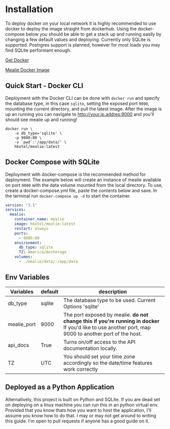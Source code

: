 # Installation
To deploy docker on your local network it is highly recommended to use docker to deploy the image straight from dockerhub. Using the docker-compose below you should be able to get a stack up and running easily by changing a few default values and deploying. Currently only SQLite is supported. Postrgres support is planned, however for most loads you may find SQLite performant enough.  


[Get Docker](https://docs.docker.com/get-docker/)

[Mealie Docker Image](https://hub.docker.com/r/hkotel/mealie)


## Quick Start - Docker CLI
Deployment with the Docker CLI can be done with `docker run` and specify the database type, in this case `sqlite`, setting the exposed port `9000`, mounting the current directory, and pull the latest image. After the image is up an running you can navigate to http://your.ip.addres:9000 and you'll should see mealie up and running!

```shell
docker run \
    -e db_type='sqlite' \
    -p 9000:80 \
    -v `pwd`:'/app/data/' \
    hkotel/mealie:latest

```

## Docker Compose with SQLite
Deployment with docker-compose is the recommended method for deployment. The example below will create an instance of mealie available on port `9000` with the data volume mounted from the local directory. To use, create a docker-compose.yml file, paste the contents below and save. In the terminal run `docker-compose up -d` to start the container. 

```yaml
version: "3.1"
services:
  mealie:
    container_name: mealie
    image: hkotel/mealie:latest
    restart: always
    ports:
      - 9000:80
    environment:
      db_type: sqlite
      TZ: America/Anchorage
    volumes:
      - ./mealie/data/:/app/data

```

## Env Variables

| Variables   | default | description                                                                                                                                             |
| ----------- | ------- | ------------------------------------------------------------------------------------------------------------------------------------------------------- |
| db_type     | sqlite  | The database type to be used. Current Options 'sqlite'                                                                                                  |
| mealie_port | 9000    | The port exposed by mealie. **do not change this if you're running in docker** If you'd like to use another port, map 9000 to another port of the host. |
| api_docs    | True    | Turns on/off access to the API documentation locally.                                                                                                   |
| TZ          | UTC     | You should set your time zone accordingly so the date/time features work correctly                                                                      |


## Deployed as a Python Application
Alternatively, this project is built on Python and SQLite. If you are dead set on deploying on a linux machine you can run this in an python virtual env. Provided that you know thats how you want to host the application, I'll assume you know how to do that. I may or may not get around to writing this guide. I'm open to pull requests if anyone has a good guide on it. 
